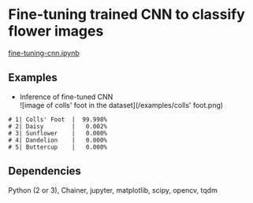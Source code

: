 # Fine-tuning trained CNN to classify flower images  

[fine-tuning-cnn.ipynb](https://github.com/amasky/fine-tuning-cnn/blob/master/fine-tuning-cnn.ipynb)

## Examples  

* Inference of fine-tuned CNN   
![image of colls' foot in the dataset](/examples/colls' foot.png)
```
# 1| Colls' Foot  |  99.998%
# 2| Daisy        |   0.002%
# 3| Sunflower    |   0.000%
# 4| Dandelion    |   0.000%
# 5| Buttercup    |   0.000%
```

## Dependencies
Python (2 or 3), Chainer, jupyter, matplotlib, scipy, opencv, tqdm  
